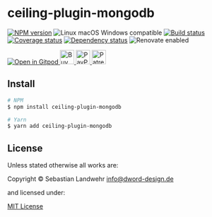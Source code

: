 <!-- TITLE/ -->
# ceiling-plugin-mongodb
<!-- /TITLE -->

<!-- BADGES/ -->
[![NPM version](https://img.shields.io/npm/v/ceiling-plugin-mongodb.svg)](https://npmjs.org/package/ceiling-plugin-mongodb)
![Linux macOS Windows compatible](https://img.shields.io/badge/os-linux%20%7C%C2%A0macos%20%7C%C2%A0windows-blue)
[![Build status](https://github.com/dword-design/ceiling-plugin-mongodb/workflows/build/badge.svg)](https://github.com/dword-design/ceiling-plugin-mongodb/actions)
[![Coverage status](https://img.shields.io/coveralls/dword-design/ceiling-plugin-mongodb)](https://coveralls.io/github/dword-design/ceiling-plugin-mongodb)
[![Dependency status](https://img.shields.io/david/dword-design/ceiling-plugin-mongodb)](https://david-dm.org/dword-design/ceiling-plugin-mongodb)
![Renovate enabled](https://img.shields.io/badge/renovate-enabled-brightgreen)

<a href="https://gitpod.io/#https://github.com/dword-design/bar">
  <img src="https://gitpod.io/button/open-in-gitpod.svg" alt="Open in Gitpod">
</a><a href="https://www.buymeacoffee.com/dword">
  <img
    src="https://www.buymeacoffee.com/assets/img/guidelines/download-assets-sm-2.svg"
    alt="Buy Me a Coffee"
    height="32"
  >
</a><a href="https://paypal.me/SebastianLandwehr">
  <img
    src="https://dword-design.de/images/paypal.svg"
    alt="PayPal"
    height="32"
  >
</a><a href="https://www.patreon.com/dworddesign">
  <img
    src="https://dword-design.de/images/patreon.svg"
    alt="Patreon"
    height="32"
  >
</a>
<!-- /BADGES -->

<!-- DESCRIPTION/ -->

<!-- /DESCRIPTION -->

<!-- INSTALL/ -->
## Install

```bash
# NPM
$ npm install ceiling-plugin-mongodb

# Yarn
$ yarn add ceiling-plugin-mongodb
```
<!-- /INSTALL -->

<!-- LICENSE/ -->
## License

Unless stated otherwise all works are:

Copyright &copy; Sebastian Landwehr <info@dword-design.de>

and licensed under:

[MIT License](https://opensource.org/licenses/MIT)
<!-- /LICENSE -->
